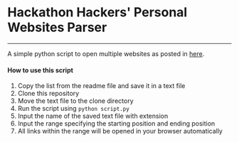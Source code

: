 # Hackathon Hackers' Personal Websites Parser
___
A simple python script to open multiple websites as posted in [here](https://github.com/HackathonHackers/personal-sites).  
#### How to use this script  
1. Copy the list from the readme file and save it in a text file
2. Clone this repository
3. Move the text file to the clone directory
4. Run the script using ```python script.py```
5. Input the name of the saved text file with extension
6. Input the range specifying the starting position and ending position
7. All links within the range will be opened in your browser automatically